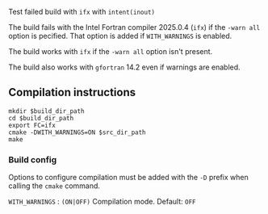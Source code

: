 Test failed build with `ifx` with `intent(inout)`

The build fails with the Intel Fortran compiler 2025.0.4 (`ifx`) if
the `-warn all` option is pecified. That option is added if 
`WITH_WARNINGS` is enabled.

The build works with `ifx` if the `-warn all` option isn't present.

The build also works with `gfortran` 14.2 even if warnings are enabled.

## Compilation instructions
```
mkdir $build_dir_path
cd $build_dir_path
export FC=ifx
cmake -DWITH_WARNINGS=ON $src_dir_path
make
```

### Build config

Options to configure compilation must be added with the `-D` prefix when
calling the `cmake` command.

`WITH_WARNINGS`
: `(ON|OFF)` Compilation mode. Default: `OFF`
